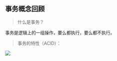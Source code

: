 ## 事务概念回顾
> 什么是事务？

事务是逻辑上的一组操作，要么都执行，要么都不执行。

> 事务的特性（ACID）：

![](https://user-gold-cdn.xitu.io/2018/5/20/1637b08b98619455?imageView2/0/w/1280/h/960/format/webp/ignore-error/1)
